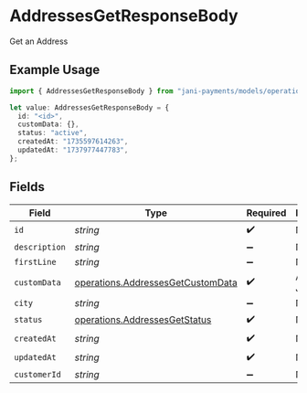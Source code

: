 # AddressesGetResponseBody

Get an Address

## Example Usage

```typescript
import { AddressesGetResponseBody } from "jani-payments/models/operations";

let value: AddressesGetResponseBody = {
  id: "<id>",
  customData: {},
  status: "active",
  createdAt: "1735597614263",
  updatedAt: "1737977447783",
};
```

## Fields

| Field                                                                                  | Type                                                                                   | Required                                                                               | Description                                                                            |
| -------------------------------------------------------------------------------------- | -------------------------------------------------------------------------------------- | -------------------------------------------------------------------------------------- | -------------------------------------------------------------------------------------- |
| `id`                                                                                   | *string*                                                                               | :heavy_check_mark:                                                                     | N/A                                                                                    |
| `description`                                                                          | *string*                                                                               | :heavy_minus_sign:                                                                     | N/A                                                                                    |
| `firstLine`                                                                            | *string*                                                                               | :heavy_minus_sign:                                                                     | N/A                                                                                    |
| `customData`                                                                           | [operations.AddressesGetCustomData](../../models/operations/addressesgetcustomdata.md) | :heavy_check_mark:                                                                     | Any valid JSON value                                                                   |
| `city`                                                                                 | *string*                                                                               | :heavy_minus_sign:                                                                     | N/A                                                                                    |
| `status`                                                                               | [operations.AddressesGetStatus](../../models/operations/addressesgetstatus.md)         | :heavy_check_mark:                                                                     | N/A                                                                                    |
| `createdAt`                                                                            | *string*                                                                               | :heavy_check_mark:                                                                     | N/A                                                                                    |
| `updatedAt`                                                                            | *string*                                                                               | :heavy_check_mark:                                                                     | N/A                                                                                    |
| `customerId`                                                                           | *string*                                                                               | :heavy_minus_sign:                                                                     | N/A                                                                                    |